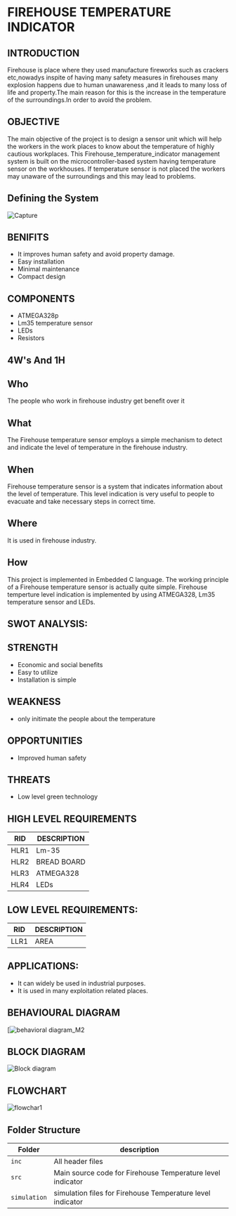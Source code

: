 # FIREHOUSE TEMPERATURE INDICATOR
## INTRODUCTION
Firehouse is place where they used manufacture fireworks such as crackers etc,nowadys inspite of having many safety measures in firehouses many explosion happens due to human unawareness ,and it leads to many loss of life and property.The main reason for this is the increase in the temperature of the surroundings.In order to avoid the problem.
## OBJECTIVE
The main objective of the project is to design a sensor unit which will help the workers in the work places to know about the temperature of highly cautious workplaces. This Firehouse_temperature_indicator management system is built on the microcontroller-based system having temperature sensor on the workhouses. If temperature sensor is not placed the workers may unaware of the surroundings and this may lead to problems.
## Defining the System
![Capture](https://user-images.githubusercontent.com/102171569/164711856-79ad485f-b734-4875-8c80-159a4250e0fe.JPG)

## BENIFITS
- It improves human safety and avoid property damage.
- Easy installation
- Minimal maintenance
- Compact design
## COMPONENTS
- ATMEGA328p
- Lm35 temperature sensor
- LEDs
- Resistors
## 4W's And 1H
## Who
The people who work in firehouse industry get benefit over it
## What
The Firehouse temperature sensor employs a simple mechanism to detect and indicate the level of temperature in the firehouse industry.
## When
Firehouse temperature sensor is a system that indicates information about the level of temperature. This level indication is very useful to people to evacuate and take necessary steps  in correct time.
## Where
It is used in firehouse industry.
## How
This project is implemented in Embedded C language. The working principle of a Firehouse temperature sensor is actually quite simple. Firehouse temperture level indication is implemented by using ATMEGA328, Lm35 temperature sensor and LEDs.
## SWOT ANALYSIS:
## STRENGTH
- Economic and social benefits
- Easy to utilize 
- Installation is simple
## WEAKNESS
- only initimate the people about the temperature
## OPPORTUNITIES
- Improved human safety
## THREATS
- Low level green technology
## HIGH LEVEL REQUIREMENTS
| RID | DESCRIPTION |
| --- | --- |
| HLR1 |	Lm-35|
| HLR2 |	BREAD BOARD|
| HLR3 |	ATMEGA328 |
| HLR4 |	LEDs |
## LOW LEVEL REQUIREMENTS:
| RID |	DESCRIPTION |
| --- | --- |
| LLR1 |	AREA |
## APPLICATIONS:
- It can widely be used in industrial purposes.
- It is used in many exploitation related places.
## BEHAVIOURAL DIAGRAM
[![behavioral diagram_M2](https://user-images.githubusercontent.com/102171569/164976257-c659153c-f529-4c5c-9616-bd0c846b7549.png)
## BLOCK DIAGRAM
![Block diagram](https://user-images.githubusercontent.com/102171569/164976335-1fd55b87-b342-407d-9bc6-418e030ddcd5.JPG)
## FLOWCHART
![flowchar1](https://user-images.githubusercontent.com/102171569/164976495-a2ad0ab4-9169-4ee9-91a1-140be83c68b8.JPG)
## Folder Structure
Folder        | description
--------------| ----------------------------------------------
`inc`         | All header files
`src`         | Main source code for  Firehouse Temperature level indicator
`simulation`  | simulation files for Firehouse Temperature level indicator



